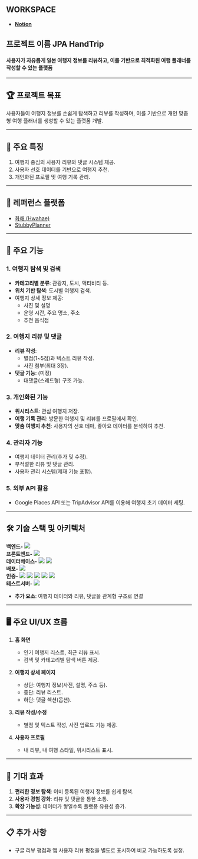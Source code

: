 ## WORKSPACE
- [**Notion**](https://seong-kai.notion.site/PROJECT-14dfcab0377c80ae8e20e6d8f35d869c?pvs=4)

## 프로젝트 이름 JPA HandTrip

#### **사용자가 자유롭게 일본 여행지 정보를 리뷰하고, 이를 기반으로 최적화된 여행 플래너를 작성할 수 있는 플랫폼**
---

## 🏆 **프로젝트 목표**

사용자들이 여행지 정보를 손쉽게 탐색하고 리뷰를 작성하며, 이를 기반으로 개인 맞춤형 여행 플래너를 생성할 수 있는 플랫폼 개발.

---

## 🌟 **주요 특징**

1. 여행지 중심의 사용자 리뷰와 댓글 시스템 제공.
2. 사용자 선호 데이터를 기반으로 여행지 추천.
3. 개인화된 프로필 및 여행 기록 관리.

---

## 📌 **레퍼런스 플랫폼**

- [화해 (Hwahae)](https://www.hwahae.co.kr/)
- [StubbyPlanner](https://www.stubbyplanner.com/planner/planner_rt.asp?lang=)

---

## 📌 **주요 기능**

### **1. 여행지 탐색 및 검색**
- **카테고리별 분류**: 관광지, 도시, 액티비티 등.
- **위치 기반 탐색**: 도시별 여행지 검색.
- 여행지 상세 정보 제공:
  - 사진 및 설명
  - 운영 시간, 주요 명소, 주소
  - 추천 음식점

### **2. 여행지 리뷰 및 댓글**
- **리뷰 작성**: 
  - 별점(1~5점)과 텍스트 리뷰 작성.
  - 사진 첨부(최대 3장).
- **댓글 기능**: (미정)
  - 대댓글(스레드형) 구조 가능.

### **3. 개인화된 기능**
- **위시리스트**: 관심 여행지 저장.
- **여행 기록 관리**: 방문한 여행지 및 리뷰를 프로필에서 확인.
- **맞춤 여행지 추천**: 사용자의 선호 테마, 좋아요 데이터를 분석하여 추천.

### **4. 관리자 기능**
- 여행지 데이터 관리(추가 및 수정).
- 부적절한 리뷰 및 댓글 관리.
- 사용자 관리 시스템(제재 기능 포함).

### **5. 외부 API 활용**
- Google Places API 또는 TripAdvisor API를 이용해 여행지 초기 데이터 세팅.

---

## 🛠 **기술 스택 및 아키텍처**

**백엔드-**
<img src="https://img.shields.io/badge/springboot-6DB33F?style=for-the-badge&logo=springboot&logoColor=white"><br>
**프론트엔드-**
<img src="https://img.shields.io/badge/React-61DAFB?style=for-the-badge&logo=react&logoColor=white"><br>
**데이터베이스-**
<img src="https://img.shields.io/badge/MySQL-4479A1?style=for-the-badge&logo=mysql&logoColor=white">
<img src="https://img.shields.io/badge/Hibernate-59666C?style=for-the-badge&logo=hibernate&logoColor=white"><br>
**배포-**
<img src="https://img.shields.io/badge/AWS-232F3E?style=for-the-badge&logo=amazonwebservices&logoColor=white"><br>
**인증-**
<img src="https://img.shields.io/badge/Spring Security-6DB33F?style=for-the-badge&logo=Spring Security&logoColor=white">
<img src="https://img.shields.io/badge/OAuth-3EAAAF?style=for-the-badge&logo=oauth&logoColor=white">
<img src="https://img.shields.io/badge/Google-4285F4?style=for-the-badge&logo=google&logoColor=white">
<img src="https://img.shields.io/badge/Kakao-FFCD00?style=for-the-badge&logo=kakaotalk&logoColor=black">
<img src="https://img.shields.io/badge/Naver-03C75A?style=for-the-badge&logo=naver&logoColor=white"><br>
**테스트서버-**
<img src="https://img.shields.io/badge/JUnit5-25A162?style=for-the-badge&logo=JUnit5&logoColor=white"><br>
- **추가 요소**: 여행지 데이터와 리뷰, 댓글을 관계형 구조로 연결

---

## 🖥 **주요 UI/UX 흐름**

1. **홈 화면**
   - 인기 여행지 리스트, 최근 리뷰 표시.
   - 검색 및 카테고리별 탐색 버튼 제공.

2. **여행지 상세 페이지**
   - 상단: 여행지 정보(사진, 설명, 주소 등).
   - 중단: 리뷰 리스트.
   - 하단: 댓글 섹션(옵션).

3. **리뷰 작성/수정**
   - 별점 및 텍스트 작성, 사진 업로드 기능 제공.

4. **사용자 프로필**
   - 내 리뷰, 내 여행 스타일, 위시리스트 표시.

---

## 🚀 **기대 효과**

1. **편리한 정보 탐색**: 이미 등록된 여행지 정보를 쉽게 탐색.
2. **사용자 경험 강화**: 리뷰 및 댓글을 통한 소통.
3. **확장 가능성**: 데이터가 쌓일수록 플랫폼 유용성 증가.

---

## 📋 **추가 사항**

- 구글 리뷰 평점과 앱 사용자 리뷰 평점을 별도로 표시하여 비교 가능하도록 설정.
